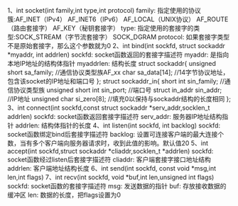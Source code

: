 1、int socket(int family,int type,int protocol)
family:
指定使用的协议簇:AF_INET（IPv4） AF_INET6（IPv6） AF_LOCAL（UNIX协议） AF_ROUTE（路由套接字） AF_KEY（秘钥套接字）
type:
指定使用的套接字的类型:SOCK_STREAM（字节流套接字） SOCK_DGRAM
protocol:
如果套接字类型不是原始套接字，那么这个参数就为0
2、int bind(int sockfd, struct sockaddr *myaddr, int addrlen)
sockfd:
socket函数返回的套接字描述符
myaddr:
是指向本地IP地址的结构体指针
myaddrlen:
结构长度
struct sockaddr{
unsigned short sa_family; //通信协议类型族AF_xx
char sa_data[14];  //14字节协议地址，包含该socket的IP地址和端口号
};
struct sockaddr_in{
short int sin_family; //通信协议类型族
unsigned short int sin_port; //端口号
struct in_addr sin_addr; //IP地址
unsigned char si_zero[8];  //填充0以保持与sockaddr结构的长度相同
};
3、int connect(int sockfd,const struct sockaddr *serv_addr,socklen_t addrlen)
sockfd:
socket函数返回套接字描述符
serv_addr:
服务器IP地址结构指针
addrlen:
结构体指针的长度
4、int listen(int sockfd, int backlog)
sockfd:
socket函数绑定bind后套接字描述符
backlog:
设置可连接客户端的最大连接个数，当有多个客户端向服务器请求时，收到此值的影响。默认值20
5、int accept(int sockfd,struct sockaddr *cliaddr,socklen_t *addrlen)
sockfd:
socket函数经过listen后套接字描述符
cliaddr:
客户端套接字接口地址结构
addrlen:
客户端地址结构长度
6、int send(int sockfd, const void *msg,int len,int flags)
7、int recv(int sockfd, void *buf,int len,unsigned int flags)
sockfd:
socket函数的套接字描述符
msg:
发送数据的指针
buf:
存放接收数据的缓冲区
len:
数据的长度，把flags设置为0
